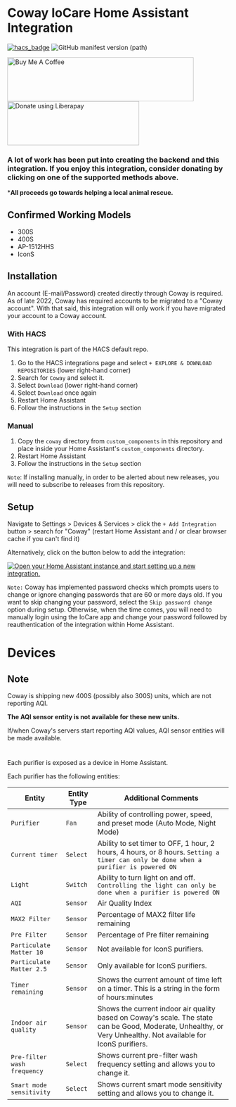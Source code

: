 # Coway IoCare Home Assistant Integration
[![hacs_badge](https://img.shields.io/badge/HACS-Default-orange.svg)](https://github.com/hacs/integration) ![GitHub manifest version (path)](https://img.shields.io/github/manifest-json/v/RobertD502/home-assistant-iocare?filename=custom_components%2Fcoway%2Fmanifest.json)

<a href="https://www.buymeacoffee.com/RobertD502" target="_blank"><img src="https://cdn.buymeacoffee.com/buttons/default-orange.png" alt="Buy Me A Coffee" height="100" width="424"></a>
<a href="https://liberapay.com/RobertD502/donate"><img alt="Donate using Liberapay" src="https://liberapay.com/assets/widgets/donate.svg" height="100" width="300"></a>

### A lot of work has been put into creating the backend and this integration. If you enjoy this integration, consider donating by clicking on one of the supported methods above.

***All proceeds go towards helping a local animal rescue.**

## Confirmed Working Models
- 300S
- 400S
- AP-1512HHS
- IconS

## Installation

An account (E-mail/Password) created directly through Coway is required. As of late 2022, Coway has required accounts to be migrated to a "Coway account". With that said, this integration will only work if you have migrated your account to a Coway account. 

### With HACS
This integration is part of the HACS default repo.

1. Go to the HACS integrations page and select `+ EXPLORE & DOWNLOAD REPOSITORIES` (lower right-hand corner)
2. Search for `Coway` and select it.
3. Select `Download` (lower right-hand corner)
4. Select `Download` once again
5. Restart Home Assistant
6. Follow the instructions in the `Setup` section

### Manual
1. Copy the `coway` directory from `custom_components` in this repository and place inside your Home Assistant's `custom_components` directory.
2. Restart Home Assistant
3. Follow the instructions in the `Setup` section

`Note`: If installing manually, in order to be alerted about new releases, you will need to subscribe to releases from this repository. 

## Setup
Navigate to Settings > Devices & Services > click the `+ Add Integration` button > search for "Coway" (restart Home Assistant and / or clear browser cache if you can't find it)

Alternatively, click on the button below to add the integration:

[![Open your Home Assistant instance and start setting up a new integration.](https://my.home-assistant.io/badges/config_flow_start.svg)](https://my.home-assistant.io/redirect/config_flow_start/?domain=coway)

`Note:` Coway has implemented password checks which prompts users to change or ignore changing passwords that are 60 or more days old. If you want to skip changing your password, select the `Skip password change` option during setup. Otherwise, when the time comes, you will need to manually login using the IoCare app and change your password followed by reauthentication of the integration within Home Assistant. 

# Devices

## Note

Coway is shipping new 400S (possibly also 300S) units, which are not reporting AQI. 

**The AQI sensor entity is not available for these new units.**

If/when Coway's servers start reporting AQI values, AQI sensor entities will be made available.


#

Each purifier is exposed as a device in Home Assistant.

Each purifier has the following entities:



| Entity | Entity Type | Additional Comments |
| --- | --- | --- |
| `Purifier` | `Fan` | Ability of controlling power, speed, and preset mode (Auto Mode, Night Mode) |
| `Current timer` | `Select` | Ability to set timer to OFF, 1 hour, 2 hours, 4 hours, or 8 hours. `Setting a timer can only be done when a purifier is powered ON` |
| `Light` | `Switch` | Ability to turn light on and off. `Controlling the light can only be done when a purifier is powered ON` |
| `AQI` | `Sensor` | Air Quality Index |
| `MAX2 Filter` | `Sensor` | Percentage of MAX2 filter life remaining |
| `Pre Filter` | `Sensor` | Percentage of Pre filter remaining |
| `Particulate Matter 10` | `Sensor` | Not available for IconS purifiers. |
| `Particulate Matter 2.5` | `Sensor` | Only available for IconS purifiers. |
| `Timer remaining` | `Sensor` | Shows the current amount of time left on a timer. This is a string in the form of hours:minutes |
| `Indoor air quality` | `Sensor` | Shows the current indoor air quality based on Coway's scale. The state can be Good, Moderate, Unhealthy, or Very Unhealthy. Not available for IconS purifiers. |
| `Pre-filter wash frequency` | `Select` | Shows current pre-filter wash frequency setting and allows you to change it. |
| `Smart mode sensitivity` | `Select` | Shows current smart mode sensitivity setting and allows you to change it. |

